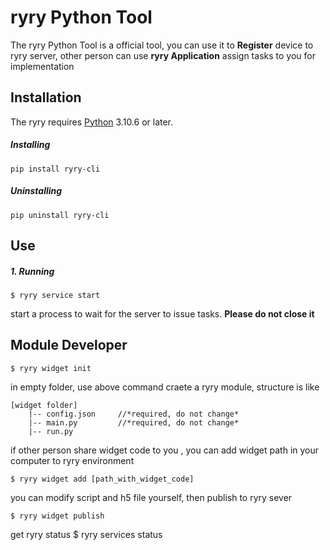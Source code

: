 ryry Python Tool
===============================================
The ryry Python Tool is a official tool, you can use it to **Register** device to ryry server, other person can use **ryry Application** assign tasks to you for implementation

Installation
------------

The ryry requires [Python](http://www.python.org/download) 3.10.6 or later.

##### Installing
    pip install ryry-cli

##### Uninstalling
    pip uninstall ryry-cli

Use
------------
##### 1. Running
    $ ryry service start
start a process to wait for the server to issue tasks. **Please do not close it**

Module Developer
------------
    $ ryry widget init

in empty folder, use above command craete a ryry module, structure is like 
    
    [widget folder]
        |-- config.json     //*required, do not change*
        |-- main.py         //*required, do not change* 
        |-- run.py

if other person share widget code to you , you can add widget path in your computer to ryry environment

    $ ryry widget add [path_with_widget_code]

you can modify script and h5 file yourself, then publish to ryry sever 
    
    $ ryry widget publish

get ryry status
    $ ryry services status